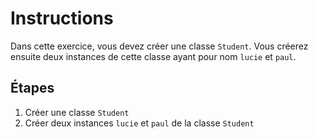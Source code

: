 # Instructions

Dans cette exercice, vous devez créer une classe `Student`. Vous créerez ensuite deux instances de cette classe ayant pour nom `lucie` et `paul`.

## Étapes

1. Créer une classe `Student`
2. Créer deux instances `lucie` et `paul` de la classe `Student`